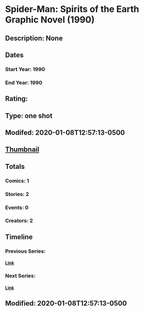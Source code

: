 # Spider-Man: Spirits of the Earth Graphic Novel (1990)
## Description: None
## Dates
### Start Year: 1990
### End Year: 1990
## Rating: 
## Type: one shot
## Modifed: 2020-01-08T12:57:13-0500
## [Thumbnail](http://i.annihil.us/u/prod/marvel/i/mg/b/40/image_not_available.jpg)
## Totals
### Comics: 1
### Stories: 2
### Events: 0
### Creators: 2
## Timeline
### Previous Series: 
#### [Link]()
### Next Series: 
#### [Link]()
## Modified: 2020-01-08T12:57:13-0500